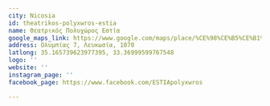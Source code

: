 ```yaml
---
city: Nicosia
id: theatrikos-polyxwros-estia
name: Θεατρικός Πολυχώρος Εστία
google_maps_link: https://www.google.com/maps/place/%CE%98%CE%B5%CE%B1%CF%84%CF%81%CE%B9%CE%BA%CF%8C%CF%82+%CE%A0%CE%BF%CE%BB%CF%85%CF%87%CF%8E%CF%81%CE%BF%CF%82+%CE%95%CE%A3%CE%A4%CE%99%CE%91+-+ESTIA+Theatre+Centre/@35.165573,33.3678073,17z/data=!3m1!4b1!4m5!3m4!1s0x14de175de8ad0ea1:0x94f1ab93400b3688!8m2!3d35.1655723!4d33.3699951
address: Ολυμπίας 7, Λευκωσία, 1070
latlong: 35.165739623977395, 33.36999599767548
logo: ''
website: ''
instagram_page: ''
facebook_page: https://www.facebook.com/ESTIApolyxwros

---
```

